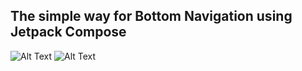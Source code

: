 ## The simple way for Bottom Navigation using Jetpack Compose


![Alt Text](https://media.giphy.com/media/VQf6frkpW3S77dK17P/giphy.gif)  ![Alt Text](https://media.giphy.com/media/7dl4eTFAZmmc37Ugkt/giphy.gif) 